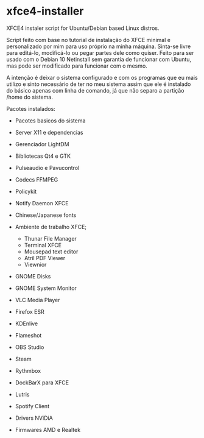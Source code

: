 # xfce4-installer
XFCE4 instaler script for Ubuntu/Debian based Linux distros.

Script feito com base no tutorial de instalação do XFCE minimal e personalizado por mim para uso próprio na minha máquina. Sinta-se livre para editá-lo, modificá-lo ou pegar partes dele como quiser. Feito para ser usado com o Debian 10 Netinstall sem garantia de funcionar com Ubuntu, mas pode ser modificado para funcionar com o mesmo. 

A intenção é deixar o sistema configurado e com os programas que eu mais utilizo e sinto necessário de ter no meu sistema assim que ele é instalado do básico apenas com linha de comando, já que não separo a partição /home do sistema. 

Pacotes instalados:

- Pacotes basicos do sistema
- Server X11 e dependencias
- Gerenciador LightDM
- Bibliotecas Qt4 e GTK
- Pulseaudio e Pavucontrol
- Codecs FFMPEG
- Policykit
- Notify Daemon XFCE
- Chinese/Japanese fonts
- Ambiente de trabalho XFCE;

	- Thunar File Manager
	- Terminal XFCE
	- Mousepad text editor
	- Atril PDF Viewer
	- Viewnior

- GNOME Disks
- GNOME System Monitor

- VLC Media Player
- Firefox ESR
- KDEnlive
- Flameshot
- OBS Studio
- Steam
- Rythmbox

- DockBarX para XFCE
- Lutris
- Spotify Client

- Drivers NViDiA
- Firmwares AMD e Realtek
